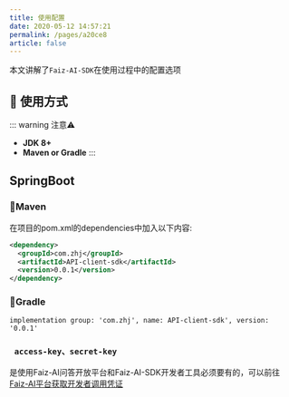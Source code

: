 ```yaml
---
title: 使用配置
date: 2020-05-12 14:57:21
permalink: /pages/a20ce8
article: false
---
```


本文讲解了`Faiz-AI-SDK`在使用过程中的配置选项

## 🚀 使用方式

::: warning 注意⚠️
- **JDK 8+**
- **Maven or Gradle**
  :::

## SpringBoot

### 🍊Maven
在项目的pom.xml的dependencies中加入以下内容:
```xml
<dependency>
  <groupId>com.zhj</groupId>
  <artifactId>API-client-sdk</artifactId>
  <version>0.0.1</version>
</dependency>
```
### 🍐Gradle
```
implementation group: 'com.zhj', name: API-client-sdk', version: '0.0.1'
```

### ` access-key、secret-key`
是使用Faiz-AI问答开放平台和Faiz-AI-SDK开发者工具必须要有的，可以前往[Faiz-AI平台获取开发者调用凭证](http://api.tempeisite.xyz)